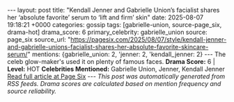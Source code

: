 --- layout: post title: "Kendall Jenner and Gabrielle Union’s facialist shares her ‘absolute favorite’ serum to ‘lift and firm’ skin" date: 2025-08-07 19:18:21 +0000 categories: gossip tags: [gabrielle-union, source-page_six, drama-hot] drama_score: 6 primary_celebrity: gabrielle_union source: page_six source_url: "https://pagesix.com/2025/08/07/style/kendall-jenner-and-gabrielle-unions-facialist-shares-her-absolute-favorite-skincare-serum/" mentions: {gabrielle_union: 2, 'jenner: 2, 'kendall_jenner: 2} --- The celeb glow-maker's used it on plenty of famous faces. **Drama Score:** 6 | **Level:** HOT **Celebrities Mentioned:** Gabrielle Union, Jenner, Kendall Jenner [Read full article at Page Six](https://pagesix.com/2025/08/07/style/kendall-jenner-and-gabrielle-unions-facialist-shares-her-absolute-favorite-skincare-serum/) --- *This post was automatically generated from RSS feeds. Drama scores are calculated based on mention frequency and source reliability.*